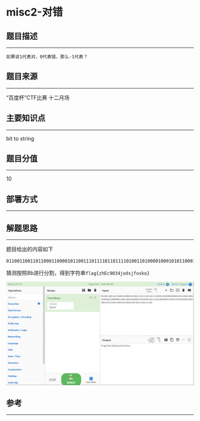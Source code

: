 # misc2-对错

## 题目描述
---
```
如果说1代表对，0代表错，那么-1代表？
```

## 题目来源
---
“百度杯”CTF比赛 十二月场

## 主要知识点
---
bit to string

## 题目分值
---
10

## 部署方式
---


## 解题思路
---

题目给出的内容如下

```
011001100110110001100001011001110111101101111010011010000100010101100011001110010011000000110011001101000110101001101111011001000111001101101010011001100110111101110011011010110110111101111101
```

猜测按照8b进行分割，得到字符串`flag{zhEc9034jodsjfosko}`

![](images/ctf-2021-06-06-23-00-22.png)

## 参考
---
